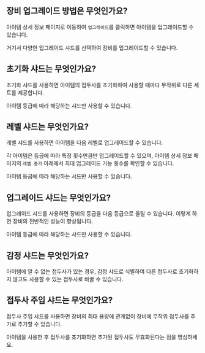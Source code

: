 ## 장비 업그레이드 방법은 무엇인가요?

아이템 상세 정보 페이지로 이동하여 `업그레이드`를 클릭하면 아이템을 업그레이드할 수 있습니다.

거기서 다양한 업그레이드 샤드를 선택하여 장비를 업그레이드할 수 있습니다.

## 초기화 샤드는 무엇인가요?

초기화 샤드를 사용하면 아이템의 접두사를 초기화하여 사용할 때마다 무작위로 다른 세트를 제공합니다.

아이템 등급에 따라 해당하는 샤드만 사용할 수 있습니다.

## 레벨 샤드는 무엇인가요?

레벨 샤드를 사용하면 아이템을 다음 레벨로 업그레이드할 수 있습니다.

각 아이템은 등급에 따라 특정 횟수만큼만 업그레이드할 수 있으며, 아이템 상세 정보 페이지의 `레벨 증가` 아래에서 최대 업그레이드 가능 횟수를 확인할 수 있습니다.

아이템 등급에 따라 해당하는 샤드만 사용할 수 있습니다.

## 업그레이드 샤드는 무엇인가요?

업그레이드 샤드를 사용하면 장비의 등급을 다음 등급으로 올릴 수 있습니다. 이렇게 하면 장비의 전반적인 성능이 향상됩니다.

아이템 등급에 따라 해당하는 샤드만 사용할 수 있습니다.

## 감정 샤드는 무엇인가요?

아이템에 알 수 없는 접두사가 있는 경우, 감정 샤드로 식별하여 다른 접두사로 초기화하지 않고도 사용할 수 있는 접두사로 바꿀 수 있습니다.

## 접두사 주입 샤드는 무엇인가요?

접두사 주입 샤드를 사용하면 장비의 최대 용량에 관계없이 장비에 무작위 접두사를 추가로 추가할 수 있습니다.

아이템을 사용한 후 접두사를 초기화하면 추가된 접두사도 무효화된다는 점을 명심하세요.
